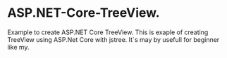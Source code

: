 # ASP.NET-Core-TreeView.
Example to create ASP.NET Core TreeView.
This is exaple of creating TreeView using ASP.Net Core with jstree.
It`s may by usefull for beginner like my.
